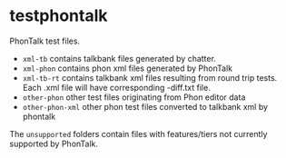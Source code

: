 # testphontalk

PhonTalk test files.

 * ```xml-tb``` contains talkbank files generated by chatter.
 * ```xml-phon``` contains phon xml files generated by PhonTalk
 * ```xml-tb-rt``` contains talkbank xml files resulting from round trip tests.  Each .xml file will have corresponding -diff.txt file. 
 * ```other-phon``` other test files originating from Phon editor data
 * ```other-phon-xml``` other phon test files converted to talkbank xml by phontalk

The ```unsupported``` folders contain files with features/tiers not currently supported by PhonTalk.
